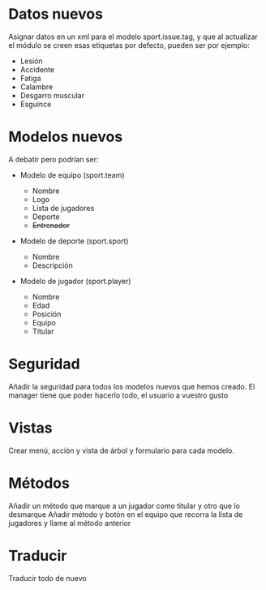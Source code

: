 # Datos nuevos

Asignar datos en un xml para el modelo sport.issue.tag, y que al actualizar el módulo se creen esas etiquetas por defecto, pueden ser por ejemplo:
* Lesión
* Accidente
* Fatiga
* Calambre
* Desgarro muscular
* Esguince


# Modelos nuevos

A debatir pero podrían ser:

* Modelo de equipo (sport.team)
  * Nombre
  * Logo
  * Lista de jugadores
  * Deporte
  * ~~Entrenador~~
    
* Modelo de deporte (sport.sport)
  * Nombre
  * Descripción
   
    
* Modelo de jugador (sport.player)
  * Nombre
  * Edad
  * Posición
  * Equipo
  * Titular
 
# Seguridad

Añadir la seguridad para todos los modelos nuevos que hemos creado. El manager tiene que poder hacerlo todo, el usuario a vuestro gusto

# Vistas

Crear menú, acción y vista de árbol y formulario para cada modelo.

# Métodos

Añadir un método que marque a un jugador como titular y otro que lo desmarque
Añadir método y botón en el equipo que recorra la lista de jugadores y llame al método anterior



# Traducir

Traducir todo de nuevo
